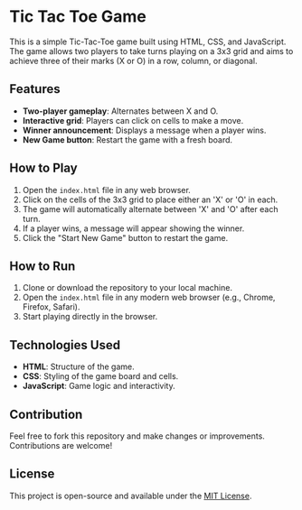 # Tic Tac Toe Game

This is a simple Tic-Tac-Toe game built using HTML, CSS, and JavaScript. The game allows two players to take turns playing on a 3x3 grid and aims to achieve three of their marks (X or O) in a row, column, or diagonal.

## Features

- **Two-player gameplay**: Alternates between X and O.
- **Interactive grid**: Players can click on cells to make a move.
- **Winner announcement**: Displays a message when a player wins.
- **New Game button**: Restart the game with a fresh board.

## How to Play

1. Open the `index.html` file in any web browser.
2. Click on the cells of the 3x3 grid to place either an 'X' or 'O' in each.
3. The game will automatically alternate between 'X' and 'O' after each turn.
4. If a player wins, a message will appear showing the winner.
5. Click the "Start New Game" button to restart the game.

## How to Run

1. Clone or download the repository to your local machine.
2. Open the `index.html` file in any modern web browser (e.g., Chrome, Firefox, Safari).
3. Start playing directly in the browser.

## Technologies Used

- **HTML**: Structure of the game.
- **CSS**: Styling of the game board and cells.
- **JavaScript**: Game logic and interactivity.

## Contribution

Feel free to fork this repository and make changes or improvements. Contributions are welcome!

## License

This project is open-source and available under the [MIT License](LICENSE).
